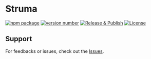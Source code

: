 # Struma

[![npm package](https://img.shields.io/badge/npm-struma-brightgreen)](https://www.npmjs.com/package/struma)
[![version number](https://img.shields.io/npm/v/struma?color=green&label=version)](https://github.com/eriestrisnadi/struma/releases)
[![Release & Publish](https://github.com/eriestrisnadi/struma/actions/workflows/release.yml/badge.svg)](https://github.com/eriestrisnadi/struma/actions/workflows/release.yml)
[![License](https://img.shields.io/github/license/eriestrisnadi/struma)](https://github.com/eriestrisnadi/struma/blob/main/LICENSE)

## Support

For feedbacks or issues, check out the [Issues](https://github.com/eriestrisnadi/struma/issues).
